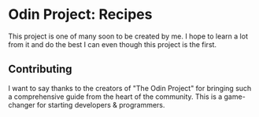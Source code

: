 # Odin Project: Recipes

This project is one of many soon to be created by me.
I hope to learn a lot from it and do the best I can even though this project is the first.

## Contributing

I want to say thanks to the creators of "The Odin Project" for bringing such a comprehensive guide from the heart of the community.
This is a game-changer for starting developers & programmers.
